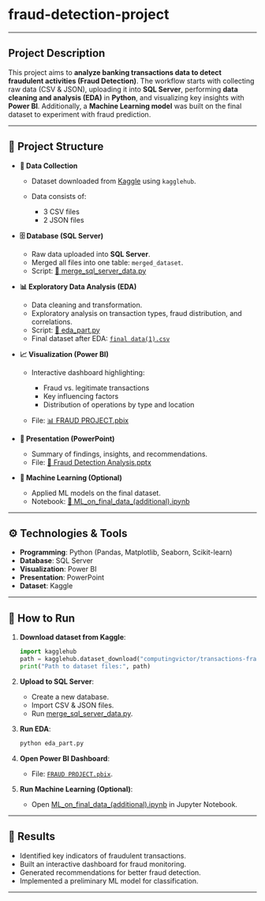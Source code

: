 # fraud-detection-project
---

## Project Description

This project aims to **analyze banking transactions data to detect fraudulent activities (Fraud Detection)**.
The workflow starts with collecting raw data (CSV & JSON), uploading it into **SQL Server**, performing **data cleaning and analysis (EDA)** in **Python**, and visualizing key insights with **Power BI**.
Additionally, a **Machine Learning model** was built on the final dataset to experiment with fraud prediction.

---

## 📂 Project Structure

* **📁 Data Collection**

  * Dataset downloaded from [Kaggle](https://www.kaggle.com/) using `kagglehub`.
  * Data consists of:

    * 3 CSV files
    * 2 JSON files

* **🗄️ Database (SQL Server)**

  * Raw data uploaded into **SQL Server**.
  * Merged all files into one table: `merged_dataset`.
  * Script: [📄 merge\_sql\_server\_data.py](merge_sql_server_data.py)

* **📊 Exploratory Data Analysis (EDA)**

  * Data cleaning and transformation.
  * Exploratory analysis on transaction types, fraud distribution, and correlations.
  * Script: [📄 eda\_part.py](eda_part.py)
  * Final dataset after EDA: [`final data(1).csv`](final%20data%20%281%29.csv)

* **📈 Visualization (Power BI)**

  * Interactive dashboard highlighting:

    * Fraud vs. legitimate transactions
    * Key influencing factors
    * Distribution of operations by type and location
  * File: [📊 FRAUD PROJECT.pbix](FRAUD%20PROJECT.pbix)

* **📑 Presentation (PowerPoint)**

  * Summary of findings, insights, and recommendations.
  * File: [📄 Fraud Detection Analysis.pptx](Fraud%20Detection%20Analysis.pptx)

* **🤖 Machine Learning (Optional)**

  * Applied ML models on the final dataset.
  * Notebook: [📓 ML\_on\_final\_data\_(additional).ipynb](ML_on_final_data_%28additional%29.ipynb)

---

## ⚙️ Technologies & Tools

* **Programming**: Python (Pandas, Matplotlib, Seaborn, Scikit-learn)
* **Database**: SQL Server
* **Visualization**: Power BI
* **Presentation**: PowerPoint
* **Dataset**: Kaggle

---

## 🚀 How to Run

1. **Download dataset from Kaggle**:

   ```python
   import kagglehub
   path = kagglehub.dataset_download("computingvictor/transactions-fraud-datasets")
   print("Path to dataset files:", path)
   ```

2. **Upload to SQL Server**:

   * Create a new database.
   * Import CSV & JSON files.
   * Run [merge\_sql\_server\_data.py](merge_sql_server_data.py).

3. **Run EDA**:

   ```bash
   python eda_part.py
   ```

4. **Open Power BI Dashboard**:

   * File: [`FRAUD PROJECT.pbix`](FRAUD%20PROJECT.pbix).

5. **Run Machine Learning (Optional)**:

   * Open [ML\_on\_final\_data\_(additional).ipynb](ML_on_final_data_%28additional%29.ipynb) in Jupyter Notebook.

---

## 📌 Results

* Identified key indicators of fraudulent transactions.
* Built an interactive dashboard for fraud monitoring.
* Generated recommendations for better fraud detection.
* Implemented a preliminary ML model for classification.

---


